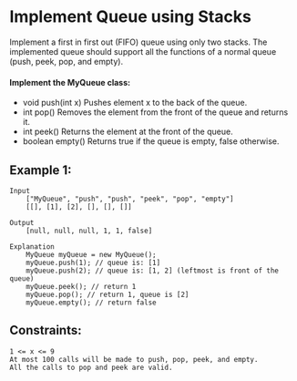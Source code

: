# Implement Queue using Stacks

Implement a first in first out (FIFO) queue using only two stacks. The  
implemented queue should support all the functions of a normal queue  
(push, peek, pop, and empty).

#### Implement the MyQueue class:

* void push(int x) Pushes element x to the back of the queue.
* int pop() Removes the element from the front of the queue and returns it.
* int peek() Returns the element at the front of the queue.
* boolean empty() Returns true if the queue is empty, false otherwise.

 

## Example 1:

    Input
        ["MyQueue", "push", "push", "peek", "pop", "empty"]
        [[], [1], [2], [], [], []]

    Output
        [null, null, null, 1, 1, false]
    
    Explanation
        MyQueue myQueue = new MyQueue();
        myQueue.push(1); // queue is: [1]
        myQueue.push(2); // queue is: [1, 2] (leftmost is front of the queue)
        myQueue.peek(); // return 1
        myQueue.pop(); // return 1, queue is [2]
        myQueue.empty(); // return false

 

## Constraints:

    1 <= x <= 9
    At most 100 calls will be made to push, pop, peek, and empty.
    All the calls to pop and peek are valid.

 